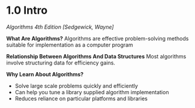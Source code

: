 1.0 Intro
=========
_Algorithms 4th Edition [Sedgewick, Wayne]_

__What Are Algorithms?__
Algorithms are effective problem-solving methods suitable for implementation as a computer program

__Relationship Between Algorithms And Data Structures__
Most algorithms involve structuring data for efficiency gains. 

__Why Learn About Algorithms?__
- Solve large scale problems quickly and efficiently
- Can help you tune a library supplied algorithm implementation
- Reduces reliance on particular platforms and libraries
